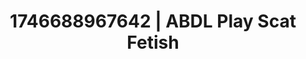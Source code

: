 ---
categories:
- Passionate kisses
- Erotic audiobooks
- AI-generated
- Breath play
- Neon-lit seduction
- Pierced & proud
- ASMR
- Cosplay
image: /assets/images/1746688967642.jpg
layout: post
seo:
  description: Featured content with premium Scat Fetish, ABDL Play. HD images available.
  keywords: Scat Fetish, ABDL Play
  og_image: /assets/images/1746688967642.jpg
  schema_type: VisualArtwork
tags:
- ABDL Play
- Scat Fetish
- '#1746688967642'
title: 1746688967642 | ABDL Play Scat Fetish
---